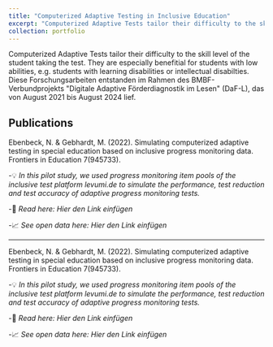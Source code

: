 ```yaml
---
title: "Computerized Adaptive Testing in Inclusive Education"
excerpt: "Computerized Adaptive Tests tailor their difficulty to the skill level of the student taking the test. They are especially benefitial for students with low abilities, e.g. students with learning disabilities or intellectual disabilties."
collection: portfolio
---
```


Computerized Adaptive Tests tailor their difficulty to the skill level of the student taking the test. They are especially benefitial for students with low abilities, e.g. students with learning disabilities or intellectual disabilties. Diese Forschungsarbeiten entstanden im Rahmen des BMBF-Verbundprojekts "Digitale Adaptive Förderdiagnostik im Lesen" (DaF-L), das von August 2021 bis August 2024 lief.

## Publications

Ebenbeck, N. & Gebhardt, M. (2022). Simulating computerized adaptive testing in special education based on inclusive progress monitoring data. Frontiers in Education 7(945733).

-:bulb: *In this pilot study, we used progress monitoring item pools of the inclusive test platform levumi.de to simulate the performance, test reduction and test accuracy of adaptive progress monitoring tests.*

-:page_facing_up: *Read here: Hier den Link einfügen*

-:chart_with_upwards_trend: *See open data here: Hier den Link einfügen*
  
---

Ebenbeck, N. & Gebhardt, M. (2022). Simulating computerized adaptive testing in special education based on inclusive progress monitoring data. Frontiers in Education 7(945733).

-:bulb: *In this pilot study, we used progress monitoring item pools of the inclusive test platform levumi.de to simulate the performance, test reduction and test accuracy of adaptive progress monitoring tests.*

-:page_facing_up: *Read here: Hier den Link einfügen*

-:chart_with_upwards_trend: *See open data here: Hier den Link einfügen*


